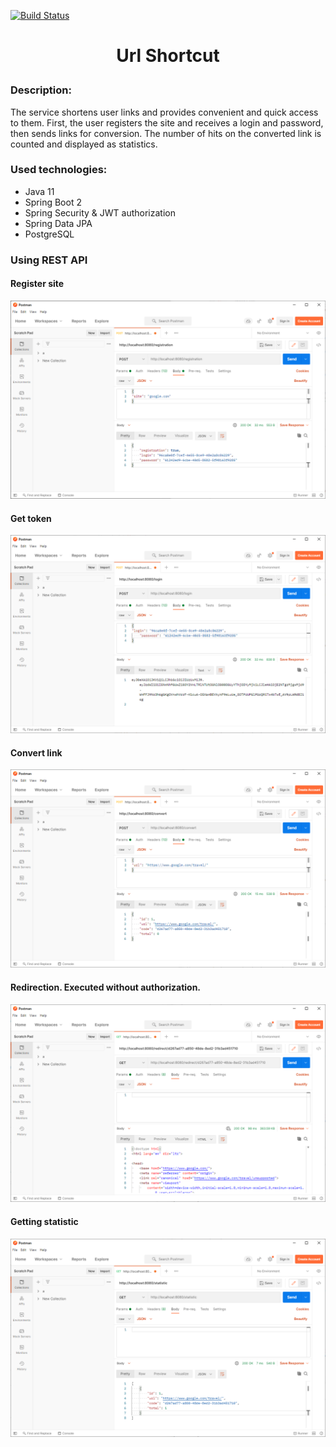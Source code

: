[![Build Status](https://travis-ci.org/VadimShein/job4j_url_shortcut.svg?branch=master)](https://travis-ci.org/VadimShein/job4j_url_shortcut)

# <p align="center">Url Shortcut</p>

### Description:
The service shortens user links and provides convenient and quick access to them.
First, the user registers the site and receives a login and password, then sends links for conversion. 
The number of hits on the converted link is counted and displayed as statistics.

### Used technologies:
* Java 11
* Spring Boot 2
* Spring Security & JWT authorization
* Spring Data JPA
* PostgreSQL

### Using REST API

#### Register site

![ScreenShot](./images/registration.PNG)

#### Get token

![ScreenShot](./images/get_token.PNG)

#### Convert link

![ScreenShot](./images/convert_link.PNG)

#### Redirection. Executed without authorization.

![ScreenShot](./images/redirection.PNG)

#### Getting statistic

![ScreenShot](./images/get_statistic.PNG)